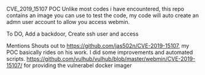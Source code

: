 CVE_2019_15107 POC
Unlike most codes i have encountered, this repo contains an image you can use to test the code, my code will auto create an admn user account to allow you access webmin.

To DO, 
Add a backdoor, 
Create ssh user and access

Mentions
Shouts out to https://github.com/jas502n/CVE-2019-15107, my POC basically rides on his work. I did some improvements and automated scripts.
https://github.com/vulhub/vulhub/blob/master/webmin/CVE-2019-15107/ for providing the vulnerabel docker imager
